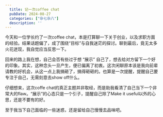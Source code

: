 ```yaml
---
  title: 记一次coffee chat
  pubDate: 2024-08-27
  categories: ["杂七杂八"]
  description: ''
---
```


今天和一位学长约了一次coffee chat，本是打算聊一下关于创业，以及求职方面的经验。结果话题偏了，成了围绕“目标”与自我迷茫的探讨。聊到最后，竟无太多火花迸现，我自觉应当反思一下。

回来的路上我在想，自己会否有些过于想 “展示” 自己了，想去给对方留下一个好的印象。其实，这种念头一旦产生，便已偏离了初衷。这次闲聊原本该是我向前辈请教的好机会，从这一点上我搞砸了，搞得砸砸的。也算是一次提醒，提醒自己要专注于自己，无需刻意去show off什么。

仔细想来，这次coffe chat的真正主题并非取经，而是助我看清了自己当下一个非常大的flaw。“展示”的心态只是一个引子，提醒自己除了Make it useful以外的心思，还是不要有的好。

至于我当下自己面临的一些迷惑，还是留给自己慢慢去品味吧。